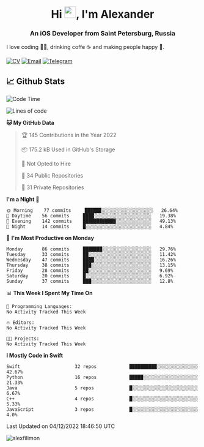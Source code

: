 <h1 align="center">Hi <img src="https://raw.githubusercontent.com/MartinHeinz/MartinHeinz/master/wave.gif" width="30px">, I'm Alexander</h1>
<h3 align="center">An iOS Developer from Saint Petersburg, Russia</h3>

I love coding 👨‍💻, drinking coffe ☕️ and making people happy 🎊.

[![CV](https://img.shields.io/badge/CV-Александр%20Филимонов-14b420)](http://alexfilimon.github.io/)
[![Email](https://img.shields.io/badge/Email-as.filimonov@mail.ru-f39f37)](mailto:as.filimonov@mail.ru)
[![Telegram](https://img.shields.io/badge/Telegram-alexfilimon-1686b1)](https://t.me/alexfilimon)

## 📈 Github Stats

<!--START_SECTION:waka-->
![Code Time](http://img.shields.io/badge/Code%20Time-0%20secs-blue)

![Lines of code](https://img.shields.io/badge/From%20Hello%20World%20I%27ve%20Written-253%20Thousand%20lines%20of%20code-blue)

**🐱 My GitHub Data** 

> 🏆 145 Contributions in the Year 2022
 > 
> 📦 175.2 kB Used in GitHub's Storage 
 > 
> 🚫 Not Opted to Hire
 > 
> 📜 34 Public Repositories 
 > 
> 🔑 31 Private Repositories  
 > 
**I'm a Night 🦉** 

```text
🌞 Morning    77 commits     ██████░░░░░░░░░░░░░░░░░░░   26.64% 
🌆 Daytime    56 commits     ████░░░░░░░░░░░░░░░░░░░░░   19.38% 
🌃 Evening    142 commits    ████████████░░░░░░░░░░░░░   49.13% 
🌙 Night      14 commits     █░░░░░░░░░░░░░░░░░░░░░░░░   4.84%

```
📅 **I'm Most Productive on Monday** 

```text
Monday       86 commits     ███████░░░░░░░░░░░░░░░░░░   29.76% 
Tuesday      33 commits     ██░░░░░░░░░░░░░░░░░░░░░░░   11.42% 
Wednesday    47 commits     ████░░░░░░░░░░░░░░░░░░░░░   16.26% 
Thursday     38 commits     ███░░░░░░░░░░░░░░░░░░░░░░   13.15% 
Friday       28 commits     ██░░░░░░░░░░░░░░░░░░░░░░░   9.69% 
Saturday     20 commits     █░░░░░░░░░░░░░░░░░░░░░░░░   6.92% 
Sunday       37 commits     ███░░░░░░░░░░░░░░░░░░░░░░   12.8%

```


📊 **This Week I Spent My Time On** 

```text
💬 Programming Languages: 
No Activity Tracked This Week

🔥 Editors: 
No Activity Tracked This Week

🐱‍💻 Projects: 
No Activity Tracked This Week

```

**I Mostly Code in Swift** 

```text
Swift                    32 repos            ██████████░░░░░░░░░░░░░░░   42.67% 
Python                   16 repos            █████░░░░░░░░░░░░░░░░░░░░   21.33% 
Java                     5 repos             █░░░░░░░░░░░░░░░░░░░░░░░░   6.67% 
C++                      4 repos             █░░░░░░░░░░░░░░░░░░░░░░░░   5.33% 
JavaScript               3 repos             █░░░░░░░░░░░░░░░░░░░░░░░░   4.0%

```



 Last Updated on 04/12/2022 18:46:50 UTC
<!--END_SECTION:waka-->

<img align="center" src="https://github-readme-stats.vercel.app/api?username=alexfilimon&show_icons=true" alt="alexfilimon" />
